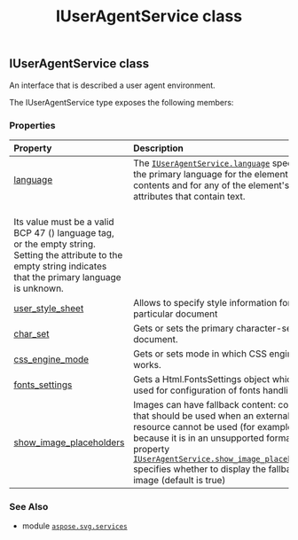 ﻿---
title: IUserAgentService class
second_title: Aspose.SVG for Python via .NET API References
description: 
type: docs
weight: 40
url: /python-net/aspose.svg.services/iuseragentservice/
is_root: false
---

## IUserAgentService class

An interface that is described a user agent environment.



The IUserAgentService type exposes the following members:

### Properties
| Property | Description |
| :- | :- |
| [language](/svg/python-net/aspose.svg.services/iuseragentservice/language) | The [`IUserAgentService.language`](/svg/python-net/aspose.svg.services/iuseragentservice#language) specifies the primary language for the element's contents and for any of the element's attributes that contain text. <br/>Its value must be a valid BCP 47 () language tag, or the empty string. Setting the attribute to the empty string indicates that the primary language is unknown. |
| [user_style_sheet](/svg/python-net/aspose.svg.services/iuseragentservice/user_style_sheet) | Allows to specify style information for a particular document |
| [char_set](/svg/python-net/aspose.svg.services/iuseragentservice/char_set) | Gets or sets the primary character-set for a document. |
| [css_engine_mode](/svg/python-net/aspose.svg.services/iuseragentservice/css_engine_mode) | Gets or sets mode in which CSS engine works. |
| [fonts_settings](/svg/python-net/aspose.svg.services/iuseragentservice/fonts_settings) | Gets a Html.FontsSettings object which is used for configuration of fonts handling. |
| [show_image_placeholders](/svg/python-net/aspose.svg.services/iuseragentservice/show_image_placeholders) | Images can have fallback content: content that should be used when an external resource cannot be used (for example, because it is in an unsupported format). The property [`IUserAgentService.show_image_placeholders`](/svg/python-net/aspose.svg.services/iuseragentservice#show_image_placeholders) specifies whether to display the fallback image (default is true) |



### See Also
* module [`aspose.svg.services`](..)
